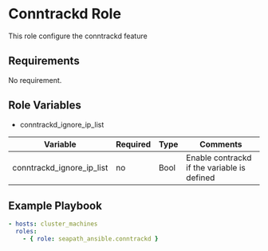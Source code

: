 # Conntrackd Role

This role configure the conntrackd feature

## Requirements

No requirement.

## Role Variables

- conntrackd_ignore_ip_list

| Variable                   | Required | Type   | Comments                                    |
|----------------------------|----------|--------|---------------------------------------------|
| conntrackd_ignore_ip_list  | no       | Bool   | Enable contrackd if the variable is defined |

## Example Playbook

```yaml
- hosts: cluster_machines
  roles:
    - { role: seapath_ansible.conntrackd }
```
